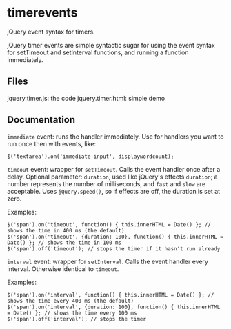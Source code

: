 timerevents
===========

jQuery event syntax for timers.

jQuery timer events are simple syntactic sugar for using the event syntax for 
setTimeout and setInterval functions, and running a function immediately.

Files
-----
jquery.timer.js: the code
jquery.timer.html: simple demo

Documentation
-------------

`immediate` event: runs the handler immediately. Use for handlers you want to run once then with events,
like:

	$('textarea').on('immediate input', displaywordcount);

`timeout` event: wrapper for `setTimeout`. Calls the event handler once after a delay. Optional parameter: `duration`, used like jQuery's effects
`duration`; a number represents the number of milliseconds, and `fast` and `slow` are acceptable.
Uses `jQuery.speed()`, so if effects are off, the duration is set at zero.

Examples:

	$('span').on('timeout', function() { this.innerHTML = Date() }; // shows the time in 400 ms (the default)
	$('span').on('timeout', {duration: 100}, function() { this.innerHTML = Date() }; // shows the time in 100 ms
	$('span').off('timeout'); // stops the timer if it hasn't run already

`interval` event: wrapper for `setInterval`. Calls the event handler every interval. Otherwise identical to `timeout`.

Examples:

	$('span').on('interval', function() { this.innerHTML = Date() }; // shows the time every 400 ms (the default)
	$('span').on('interval', {duration: 100}, function() { this.innerHTML = Date() }; // shows the time every 100 ms
	$('span').off('interval'); // stops the timer
